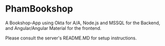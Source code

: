 # PhamBookshop

A Bookshop-App using Okta for A/A, Node.js and MSSQL for the Backend, and Angular/Angular Material for the frontend.

Please consult the server's README.MD for setup instructions.
